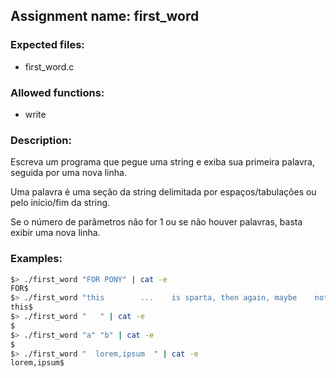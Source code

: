 ## Assignment name: first_word

### Expected files:
- first_word.c

### Allowed functions:
- write

### Description:

Escreva um programa que pegue uma string e exiba sua primeira palavra, seguida por uma nova linha.

Uma palavra é uma seção da string delimitada por espaços/tabulações ou pelo início/fim da string.

Se o número de parâmetros não for 1 ou se não houver palavras, basta exibir uma nova linha.

### Examples:

```bash
$> ./first_word "FOR PONY" | cat -e
FOR$
$> ./first_word "this        ...    is sparta, then again, maybe    not" | cat -e
this$
$> ./first_word "   " | cat -e
$
$> ./first_word "a" "b" | cat -e
$
$> ./first_word "  lorem,ipsum  " | cat -e
lorem,ipsum$
